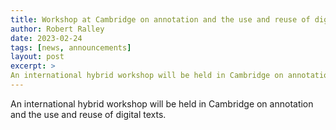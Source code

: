 ```yaml
---
title: Workshop at Cambridge on annotation and the use and reuse of digital texts
author: Robert Ralley
date: 2023-02-24
tags: [news, announcements]
layout: post
excerpt: >
An international hybrid workshop will be held in Cambridge on annotation and the use and reuse of digital texts.
---
```


An international hybrid workshop will be held in Cambridge on annotation and the use and reuse of digital texts.
